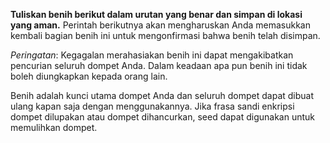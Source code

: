 **Tuliskan benih berikut dalam urutan yang benar dan simpan di lokasi yang aman.** Perintah berikutnya akan mengharuskan Anda memasukkan kembali bagian benih ini untuk mengonfirmasi bahwa benih telah disimpan.

*Peringatan*: Kegagalan merahasiakan benih ini dapat mengakibatkan pencurian seluruh dompet Anda. Dalam keadaan apa pun benih ini tidak boleh diungkapkan kepada orang lain.

Benih adalah kunci utama dompet Anda dan seluruh dompet dapat dibuat ulang kapan saja dengan menggunakannya. Jika frasa sandi enkripsi dompet dilupakan atau dompet dihancurkan, seed dapat digunakan untuk memulihkan dompet.